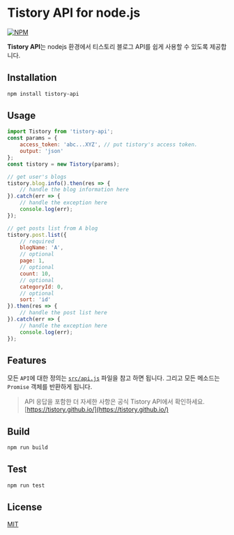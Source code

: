 # Tistory API for node.js
[![NPM](https://nodei.co/npm/tistory-api.png)](https://nodei.co/npm/tistory-api/)

**Tistory API**는 nodejs 환경에서 티스토리 블로그 API를 쉽게 사용할 수 있도록 제공합니다.

## Installation

```bash
npm install tistory-api
```

## Usage

```javascript
import Tistory from 'tistory-api';
const params = {
	access_token: 'abc...XYZ', // put tistory's access token.
	output: 'json'
};
const tistory = new Tistory(params);

// get user's blogs
tistory.blog.info().then(res => {
	// handle the blog information here
}).catch(err => {
	// handle the exception here
	console.log(err);
});

// get posts list from A blog
tistory.post.list({
	// required
	blogName: 'A',
	// optional
	page: 1,
	// optional
	count: 10,
	// optional
	categoryId: 0,
	// optional
	sort: 'id'
}).then(res => {
	// handle the post list here
}).catch(err => {
	// handle the exception here
	console.log(err);
});

```

## Features

모든 `API`에 대한 정의는 [`src/api.js`](./src/api.js) 파일을 참고 하면 됩니다. 그리고 모든 메소드는 `Promise` 객체를 반환하게 됩니다.

> API 응답을 포함한 더 자세한 사항은 공식 Tistory API에서 확인하세요.  
> [https://tistory.github.io/](https://tistory.github.io/)

## Build
```bash
npm run build
```

## Test
```bash
npm run test
```

## License
[MIT](https://opensource.org/licenses/MIT)
